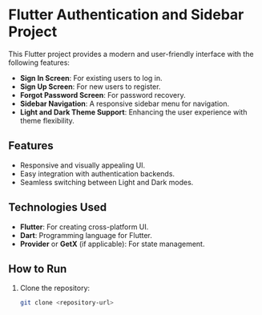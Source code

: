 # Flutter Authentication and Sidebar Project

This Flutter project provides a modern and user-friendly interface with the following features:
- **Sign In Screen**: For existing users to log in.
- **Sign Up Screen**: For new users to register.
- **Forgot Password Screen**: For password recovery.
- **Sidebar Navigation**: A responsive sidebar menu for navigation.
- **Light and Dark Theme Support**: Enhancing the user experience with theme flexibility.

## Features
- Responsive and visually appealing UI.
- Easy integration with authentication backends.
- Seamless switching between Light and Dark modes.

## Technologies Used
- **Flutter**: For creating cross-platform UI.
- **Dart**: Programming language for Flutter.
- **Provider** or **GetX** (if applicable): For state management.

## How to Run
1. Clone the repository:
   ```bash
   git clone <repository-url>

